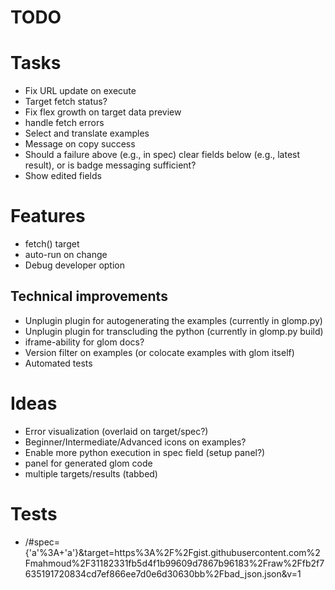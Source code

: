 # TODO

# Tasks

* Fix URL update on execute
* Target fetch status?
* Fix flex growth on target data preview
* handle fetch errors
* Select and translate examples
* Message on copy success
* Should a failure above (e.g., in spec) clear fields below (e.g., latest result), or is badge messaging sufficient?
* Show edited fields

# Features

* fetch() target
* auto-run on change
* Debug developer option

## Technical improvements

* Unplugin plugin for autogenerating the examples (currently in glomp.py)
* Unplugin plugin for transcluding the python (currently in glomp.py build)
* iframe-ability for glom docs?
* Version filter on examples (or colocate examples with glom itself)
* Automated tests

# Ideas

* Error visualization (overlaid on target/spec?)
* Beginner/Intermediate/Advanced icons on examples?
* Enable more python execution in spec field (setup panel?)
* panel for generated glom code
* multiple targets/results (tabbed)

# Tests

* /#spec={'a'%3A+'a'}&target=https%3A%2F%2Fgist.githubusercontent.com%2Fmahmoud%2F31182331fb5d4f1b99609d7867b96183%2Fraw%2Ffb2f7635191720834cd7ef866ee7d0e6d30630bb%2Fbad_json.json&v=1